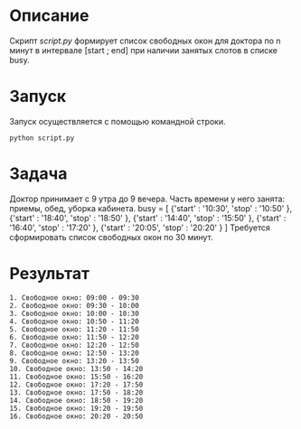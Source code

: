 # Описание
Скрипт *script.py* формирует список свободных окон для доктора по n минут в интервале  [start ; end] при наличии занятых слотов в списке busy.

# Запуск
Запуск осуществляется с помощью командной строки.
```
python script.py
```

# Задача
Доктор принимает с 9 утра до 9 вечера.
Часть времени у него занята: приемы, обед, уборка кабинета.
busy = [
{'start' : '10:30',
'stop' : '10:50'
},
{'start' : '18:40',
'stop' : '18:50'
},
{'start' : '14:40',
'stop' : '15:50'
},
{'start' : '16:40',
'stop' : '17:20'
},
{'start' : '20:05',
'stop' : '20:20'
}
]
Требуется сформировать список свободных окон по 30 минут.

# Результат

```
1. Свободное окно: 09:00 - 09:30
2. Свободное окно: 09:30 - 10:00
3. Свободное окно: 10:00 - 10:30
4. Свободное окно: 10:50 - 11:20
5. Свободное окно: 11:20 - 11:50
6. Свободное окно: 11:50 - 12:20
7. Свободное окно: 12:20 - 12:50
8. Свободное окно: 12:50 - 13:20
9. Свободное окно: 13:20 - 13:50
10. Свободное окно: 13:50 - 14:20
11. Свободное окно: 15:50 - 16:20
12. Свободное окно: 17:20 - 17:50
13. Свободное окно: 17:50 - 18:20
14. Свободное окно: 18:50 - 19:20
15. Свободное окно: 19:20 - 19:50
16. Свободное окно: 20:20 - 20:50
```